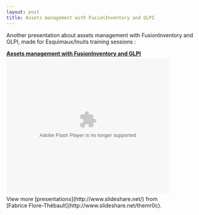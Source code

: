 ```yaml
---
layout: post
title: Assets management with FusionInventory and GLPI
---
```


Another presentation about assets management with FusionInventory and GLPI, made for Esquimaux/Inuits training sessions :
<div id="__ss_6415935" style="width: 425px;"><strong style="display: block; margin: 12px 0 4px;"><a title="Assets management with FusionInventory and GLPI" href="http://www.slideshare.net/themr0c/assets-management-with-fusioninventory-and-glpi">Assets management with FusionInventory and GLPI</a></strong><object id="__sse6415935" classid="clsid:d27cdb6e-ae6d-11cf-96b8-444553540000" width="425" height="355" codebase="http://download.macromedia.com/pub/shockwave/cabs/flash/swflash.cab#version=6,0,40,0"><param name="allowFullScreen" value="true" /><param name="allowScriptAccess" value="always" /><param name="src" value="http://static.slidesharecdn.com/swf/ssplayer2.swf?doc=main-101231080349-phpapp02&amp;stripped_title=assets-management-with-fusioninventory-and-glpi&amp;userName=themr0c" /><param name="name" value="__sse6415935" /><param name="allowfullscreen" value="true" /><embed id="__sse6415935" type="application/x-shockwave-flash" width="425" height="355" src="http://static.slidesharecdn.com/swf/ssplayer2.swf?doc=main-101231080349-phpapp02&amp;stripped_title=assets-management-with-fusioninventory-and-glpi&amp;userName=themr0c" name="__sse6415935" allowscriptaccess="always" allowfullscreen="true"></embed></object>
<div style="padding: 5px 0 12px;">View more [presentations](http://www.slideshare.net/) from [Fabrice Flore-Thébault](http://www.slideshare.net/themr0c).</div>
</div>
